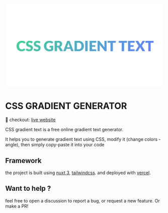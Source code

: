 ![image](public/meta-image.png)

# CSS GRADIENT GENERATOR

🔗 checkout: [live website](https://www.cssgradienttext.com/)

CSS gradient text is a free online gradient text generator.

It helps you to generate gradient text using CSS, modify it (change colors - angle), then simply copy-paste it into your code

## Framework

the project is built using [nuxt 3](https://v3.nuxtjs.org/), [tailwindcss](https://tailwindcss.com/). and deployed with [vercel](https://www.vercel.com/).


## Want to help ? 
feel free to open a discussion to report a bug, or request a new feature. Or make a PR!
